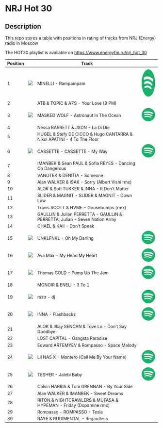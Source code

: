 # NRJ Hot 30

## Description

This repo stores a table with positions in rating of tracks from NRJ (Energy) radio in Moscow

The HOT30 playlist is available on https://www.energyfm.ru/nrj_hot_30


|Position||Track||
|---|---|--------|---|
|1|<img src="https://i.scdn.co/image/ab67616d0000b2738c5404b18e771554b03ac25d" width="100pt" />|MINELLI - Rampampam|[<img src="/images/spotify_icon.svg?raw=true" alt="Listen on spotify" srcset="/images/spotify_icon.svg?raw=true 2x" height="100pt">](https://open.spotify.com/track/0e3CM2Fm4cpDtxjzYkdLAr)|
|2| |ATB & TOPIC & A7S - Your Love (9 PM)| |
|3|<img src="https://i.scdn.co/image/ab67616d0000b27384350b406522fc53c1b2a621" width="100pt" />|MASKED WOLF - Astronaut In The Ocean|[<img src="/images/spotify_icon.svg?raw=true" alt="Listen on spotify" width="100pt">](https://open.spotify.com/track/3Ofmpyhv5UAQ70mENzB277)|
|4| |Nessa BARRETT & JXDN - La Di Die| |
|5| |HUGEL & Stefy DE CICCO & Hugo CANTARRA & Nikol APATINI - 4 To The Floor| |
|6|<img src="https://i.scdn.co/image/ab67616d0000b273ad3e41cac8ba2744f7c65298" width="100pt" />|CASSETTE - CASSETTE - My Way|[<img src="/images/spotify_icon.svg?raw=true" alt="Listen on spotify" width="100pt">](https://open.spotify.com/track/0apbp87wAygaNTpkqFBbZ6)|
|7| |IMANBEK & Sean PAUL & Sofia REYES - Dancing On Dangerous| |
|8| |VANOTEK & DENITIA - Someone| |
|9| |Alan WALKER & ISAK - Sorry (Albert Vishi rmx)| |
|10| |ALOK & Sofi TUKKER & INNA - It Don't Matter| |
|11| |SLIDER & MAGNIT - SLIDER & MAGNIT - Down Low| |
|12| |Travis SCOTT & HVME - Goosebumps (rmx)| |
|13| |GAULLIN & Julian PERRETTA - GAULLIN & PERRETTA, Julian - Seven Nation Army| |
|14| |CHAEL & KAII - Don't Speak| |
|15|<img src="https://i.scdn.co/image/ab67616d0000b273b326659fee99b65e4a55c8d2" width="100pt" />|UNKLFNKL - Oh My Darling|[<img src="/images/spotify_icon.svg?raw=true" alt="Listen on spotify" width="100pt">](https://open.spotify.com/track/7r9iy7fsHvPU2qkjhUedFC)|
|16|<img src="https://i.scdn.co/image/ab67616d0000b2739a95e89d24214b94de36ccf7" width="100pt" />|Ava Max - My Head My Heart|[<img src="/images/spotify_icon.svg?raw=true" alt="Listen on spotify" width="100pt">](https://open.spotify.com/track/1KixkQVDUHggZMU9dUobgm)|
|17|<img src="https://i.scdn.co/image/ab67616d0000b2733dc6afb0beca60f516a2ce1f" width="100pt" />|Thomas GOLD - Pump Up The Jam|[<img src="/images/spotify_icon.svg?raw=true" alt="Listen on spotify" width="100pt">](https://open.spotify.com/track/3zuz9LGui8vDo0IXRjshK9)|
|18| |MONOIR & ENELI - 3 To 1| |
|19|<img src="https://i.scdn.co/image/ab67616d0000b273ef7571a9ebc06774f1d93654" width="100pt" />|rsstr - dj|[<img src="/images/spotify_icon.svg?raw=true" alt="Listen on spotify" width="100pt">](https://open.spotify.com/track/2JEQdvZ3sll54FKPmavrg9)|
|20|<img src="https://i.scdn.co/image/ab67616d0000b273750b7abed892c0d26b439e02" width="100pt" />|INNA - Flashbacks|[<img src="/images/spotify_icon.svg?raw=true" alt="Listen on spotify" width="100pt">](https://open.spotify.com/track/34MPH8yqHZhPqn9NfL2J1U)|
|21| |ALOK & Ilkay SENCAN & Tove Lo - Don’t Say Goodbye| |
|22| |LOST CAPITAL - Gangsta Paradise| |
|23| |Edward ARTEMYEV & Rompasso - Space Melody| |
|24|<img src="https://i.scdn.co/image/ab67616d0000b273664034dd80e91b28f773598d" width="100pt" />|Lil NAS X - Montero (Call Me By Your Name)|[<img src="/images/spotify_icon.svg?raw=true" alt="Listen on spotify" width="100pt">](https://open.spotify.com/track/67BtfxlNbhBmCDR2L2l8qd)|
|25|<img src="https://i.scdn.co/image/ab67616d0000b27358ad3c6d598cb14b31c334dc" width="100pt" />|TESHER - Jalebi Baby|[<img src="/images/spotify_icon.svg?raw=true" alt="Listen on spotify" width="100pt">](https://open.spotify.com/track/6GKGoi0FHzldk1ZRQoV1fv)|
|26| |Calvin HARRIS & Tom GRENNAN - By Your Side| |
|27| |Alan WALKER & IMANBEK - Sweet Dreams| |
|28| |RITON & NIGHTCRAWLERS & MUFASA & HYPEMAN - Friday (Dopamine rmx)| |
|29| |Rompasso - ROMPASSO - Tesla| |
|30| |RAYE & RUDIMENTAL - Regardless| |
